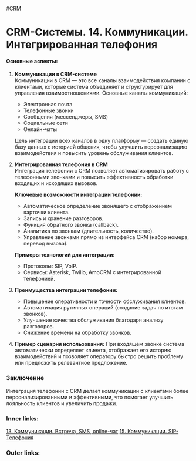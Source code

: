 #CRM 

# CRM-Системы. 14. Коммуникации. Интегрированная телефония

#### Основные аспекты:

1. **Коммуникации в CRM-системе**  
    Коммуникации в CRM — это все каналы взаимодействия компании с клиентами, которые система объединяет и структурирует для управления взаимоотношениями. Основные каналы коммуникаций:
    
    - Электронная почта
    - Телефонные звонки
    - Сообщения (мессенджеры, SMS)
    - Социальные сети
    - Онлайн-чаты
    
    Цель интеграции всех каналов в одну платформу — создать единую базу данных с историей общения, чтобы улучшить персонализацию взаимодействия и повысить уровень обслуживания клиентов.
    
2. **Интегрированная телефония в CRM**  
    Интеграция телефонии с CRM позволяет автоматизировать работу с телефонными звонками и повысить эффективность обработки входящих и исходящих вызовов.
    
    **Ключевые возможности интеграции телефонии:**
    
    - Автоматическое определение звонящего с отображением карточки клиента.
    - Запись и хранение разговоров.
    - Функция обратного звонка (callback).
    - Аналитика по звонкам (длительность, количество).
    - Управление звонками прямо из интерфейса CRM (набор номера, перевод вызова).
    
    **Примеры технологий для интеграции:**
    
    - Протоколы: SIP, VoIP.
    - Сервисы: Asterisk, Twilio, AmoCRM с интегрированной телефонией.
3. **Преимущества интеграции телефонии:**
    
    - Повышение оперативности и точности обслуживания клиентов.
    - Автоматизация рутинных операций (создание задач по итогам звонков).
    - Улучшение качества обслуживания благодаря анализу разговоров.
    - Снижение времени на обработку звонков.
4. **Пример сценария использования:** При входящем звонке система автоматически определяет клиента, отображает его историю взаимодействий и позволяет оператору быстро решить проблему или предложить релевантное предложение.
    

### Заключение

Интеграция телефонии с CRM делает коммуникации с клиентами более персонализированными и эффективными, что помогает улучшить лояльность клиентов и увеличить продажи.

### Inner links:
[13. Коммуникации. Встреча, SMS, online-чат](2.%20Knowledge/IT%20продукты/CRM/13.%20Коммуникации.%20Встреча,%20SMS,%20online-чат.md)
[15. Коммуникации. SIP-Телефония](2.%20Knowledge/IT%20продукты/CRM/15.%20Коммуникации.%20SIP-Телефония.md)
### Outer links: